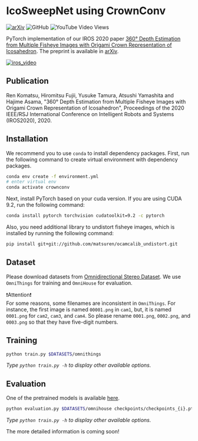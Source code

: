 # IcoSweepNet using CrownConv
[![arXiv](https://img.shields.io/badge/arXiv-2007.06891-b31b1b.svg)](https://arxiv.org/abs/2007.06891)
![GitHub](https://img.shields.io/github/license/matsuren/crownconv360depth)
![YouTube Video Views](https://img.shields.io/youtube/views/_vVD-zDMvyM)

PyTorch implementation of our IROS 2020 paper 
[360° Depth Estimation from Multiple Fisheye Images with Origami Crown Representation of Icosahedron](#). 
The preprint is available in [arXiv](https://arxiv.org/abs/2007.06891).

[![iros_video](https://img.youtube.com/vi/_vVD-zDMvyM/0.jpg)](https://youtu.be/_vVD-zDMvyM)


## Publication
Ren Komatsu, Hiromitsu Fujii, Yusuke Tamura, Atsushi Yamashita and Hajime Asama, "360° Depth Estimation from Multiple Fisheye Images with Origami Crown Representation of Icosahedron", Proceedings of the 2020 IEEE/RSJ International Conference on Intelligent Robots and Systems (IROS2020), 2020.

## Installation
We recommend you to use `conda` to install dependency packages.
First, run the following command to create virtual environment with dependency packages.
```bash
conda env create -f environment.yml
# enter virtual env
conda activate crownconv
```

Next, install PyTorch based on your cuda version. If you are using CUDA 9.2, run the following command:
```bash
conda install pytorch torchvision cudatoolkit=9.2 -c pytorch
```

Also, you need additional library to undistort fisheye images, which is installed by running the following command: 
```bash
pip install git+git://github.com/matsuren/ocamcalib_undistort.git
```

## Dataset
Please download datasets from [Omnidirectional Stereo Dataset](http://cvlab.hanyang.ac.kr/project/omnistereo/).
We use `OmniThings` for training and `OmniHouse` for evaluation.

:exclamation:Attention:exclamation:  
For some reasons, some filenames are inconsistent in `OmniThings`.
For instance, the first image is named `00001.png` in `cam1`, but, it is named `0001.png` for `cam2`, `cam3`, and `cam4`. So please rename `0001.png`, `0002.png`, and `0003.png` so that they have five-digit numbers.


## Training
```bash
python train.py $DATASETS/omnithings 
```
_Type `python train.py -h` to display other available options._

## Evaluation

One of the pretrained models is available [here](https://1drv.ms/u/s!Ao6oo2sMuht4tyrqjJbchskcqM-r?e=9TbnH5).

```bash
python evaluation.py $DATASETS/omnihouse checkpoints/checkpoints_{i}.pth --save_depth
```
_Type `python train.py -h` to display other available options._

The more detailed information is coming soon!